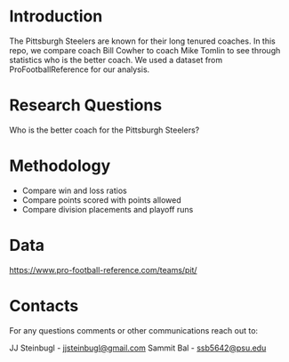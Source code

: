 # Introduction
The Pittsburgh Steelers are known for their long tenured coaches. In this repo, we compare coach Bill Cowher to coach Mike Tomlin to see through statistics who is the better coach. We used a dataset from ProFootballReference for our analysis.

# Research Questions
Who is the better coach for the Pittsburgh Steelers?

# Methodology
- Compare win and loss ratios
- Compare points scored with points allowed
- Compare division placements and playoff runs

# Data
https://www.pro-football-reference.com/teams/pit/

# Contacts
For any questions comments or other communications reach out to:

JJ Steinbugl - jjsteinbugl@gmail.com
Sammit Bal - ssb5642@psu.edu
